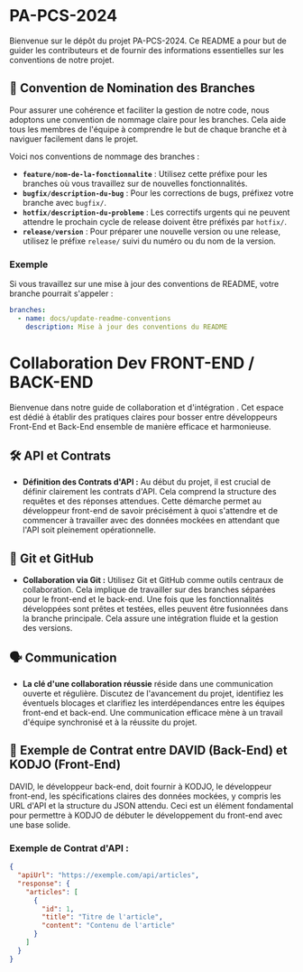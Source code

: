 # PA-PCS-2024

Bienvenue sur le dépôt du projet PA-PCS-2024. Ce README a pour but de guider les contributeurs et de fournir des informations essentielles sur les conventions de notre projet.

## 📝 Convention de Nomination des Branches

Pour assurer une cohérence et faciliter la gestion de notre code, nous adoptons une convention de nommage claire pour les branches. Cela aide tous les membres de l'équipe à comprendre le but de chaque branche et à naviguer facilement dans le projet.

Voici nos conventions de nommage des branches :

- **`feature/nom-de-la-fonctionnalite`** : Utilisez cette préfixe pour les branches où vous travaillez sur de nouvelles fonctionnalités.
- **`bugfix/description-du-bug`** : Pour les corrections de bugs, préfixez votre branche avec `bugfix/`.
- **`hotfix/description-du-probleme`** : Les correctifs urgents qui ne peuvent attendre le prochain cycle de release doivent être préfixés par `hotfix/`.
- **`release/version`** : Pour préparer une nouvelle version ou une release, utilisez le préfixe `release/` suivi du numéro ou du nom de la version.

### Exemple

Si vous travaillez sur une mise à jour des conventions de README, votre branche pourrait s'appeler :

```yaml
branches:
  - name: docs/update-readme-conventions
    description: Mise à jour des conventions du README
```

# Collaboration Dev FRONT-END / BACK-END

Bienvenue dans notre guide de collaboration et d'intégration . Cet espace est dédié à établir des pratiques claires pour bosser entre développeurs Front-End et Back-End ensemble de manière efficace et harmonieuse.

## 🛠 API et Contrats

- **Définition des Contrats d'API :** Au début du projet, il est crucial de définir clairement les contrats d'API. Cela comprend la structure des requêtes et des réponses attendues. Cette démarche permet au développeur front-end de savoir précisément à quoi s'attendre et de commencer à travailler avec des données mockées en attendant que l'API soit pleinement opérationnelle.

## 🤝 Git et GitHub

- **Collaboration via Git :** Utilisez Git et GitHub comme outils centraux de collaboration. Cela implique de travailler sur des branches séparées pour le front-end et le back-end. Une fois que les fonctionnalités développées sont prêtes et testées, elles peuvent être fusionnées dans la branche principale. Cela assure une intégration fluide et la gestion des versions.

## 🗣 Communication

- **La clé d'une collaboration réussie** réside dans une communication ouverte et régulière. Discutez de l'avancement du projet, identifiez les éventuels blocages et clarifiez les interdépendances entre les équipes front-end et back-end. Une communication efficace mène à un travail d'équipe synchronisé et à la réussite du projet.

## 📝 Exemple de Contrat entre DAVID (Back-End) et KODJO (Front-End)

DAVID, le développeur back-end, doit fournir à KODJO, le développeur front-end, les spécifications claires des données mockées, y compris les URL d'API et la structure du JSON attendu. Ceci est un élément fondamental pour permettre à KODJO de débuter le développement du front-end avec une base solide.

### Exemple de Contrat d'API :

```json
{
  "apiUrl": "https://exemple.com/api/articles",
  "response": {
    "articles": [
      {
        "id": 1,
        "title": "Titre de l'article",
        "content": "Contenu de l'article"
      }
    ]
  }
}
